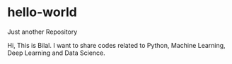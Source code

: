 # hello-world
Just another Repository

Hi, This is Bilal.
I want to share codes related to Python, Machine Learning, Deep Learning and Data Science.

